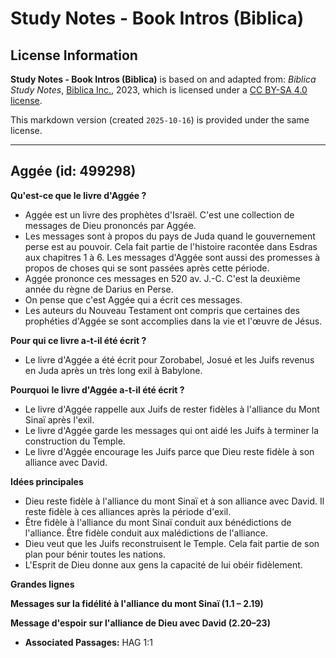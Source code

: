 # Study Notes - Book Intros (Biblica)

## License Information

**Study Notes - Book Intros (Biblica)** is based on and adapted from: _Biblica Study Notes_, [Biblica Inc.](https://www.biblica.com/), 2023, which is licensed under a [CC BY-SA 4.0 license](https://creativecommons.org/licenses/by-sa/4.0/legalcode.en).

This markdown version (created `2025-10-16`) is provided under the same license.



--------------------------------

## Aggée (id: 499298)

**Qu'est\-ce que le livre d'Aggée ?**

* Aggée est un livre des prophètes d'Israël. C'est une collection de messages de Dieu prononcés par Aggée.
* Les messages sont à propos du pays de Juda quand le gouvernement perse est au pouvoir. Cela fait partie de l'histoire racontée dans Esdras aux chapitres 1 à 6\. Les messages d'Aggée sont aussi des promesses à propos de choses qui se sont passées après cette période.
* Aggée prononce ces messages en 520 av. J.\-C. C'est la deuxième année du règne de Darius en Perse.
* On pense que c'est Aggée qui a écrit ces messages.
* Les auteurs du Nouveau Testament ont compris que certaines des prophéties d'Aggée se sont accomplies dans la vie et l'œuvre de Jésus.

**Pour qui ce livre a\-t\-il été écrit ?**

* Le livre d'Aggée a été écrit pour Zorobabel, Josué et les Juifs revenus en Juda après un très long exil à Babylone.

**Pourquoi** **le livre d'Aggée a\-t\-il été écrit ?**

* Le livre d'Aggée rappelle aux Juifs de rester fidèles à l'alliance du Mont Sinaï après l'exil.
* Le livre d'Aggée garde les messages qui ont aidé les Juifs à terminer la construction du Temple.
* Le livre d'Aggée encourage les Juifs parce que Dieu reste fidèle à son alliance avec David.

**Idées principales**

* Dieu reste fidèle à l'alliance du mont Sinaï et à son alliance avec David. Il reste fidèle à ces alliances après la période d'exil.
* Être fidèle à l'alliance du mont Sinaï conduit aux bénédictions de l'alliance. Être fidèle conduit aux malédictions de l'alliance.
* Dieu veut que les Juifs reconstruisent le Temple. Cela fait partie de son plan pour bénir toutes les nations.
* L'Esprit de Dieu donne aux gens la capacité de lui obéir fidèlement.

**Grandes lignes**

**Messages sur la fidélité à l'alliance du mont Sinaï (1\.1 – 2\.19\)**

**Message d'espoir sur l'alliance de Dieu avec David (2\.20–23\)**

* **Associated Passages:** HAG 1:1

